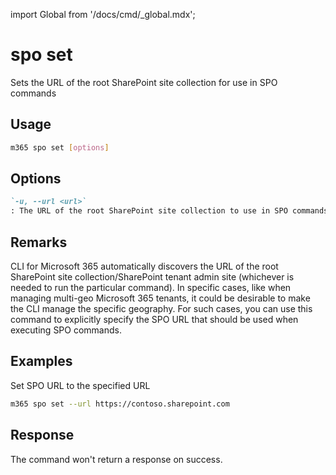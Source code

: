 <!-- DISCLAIMER: All secrets, passwords, and sensitive values in this document are examples only and not real credentials. -->
import Global from '/docs/cmd/_global.mdx';

# spo set

Sets the URL of the root SharePoint site collection for use in SPO commands

## Usage

```sh
m365 spo set [options]
```

## Options

```md definition-list
`-u, --url <url>`
: The URL of the root SharePoint site collection to use in SPO commands
```

<Global />

## Remarks

CLI for Microsoft 365 automatically discovers the URL of the root SharePoint site collection/SharePoint tenant admin site (whichever is needed to run the particular command). In specific cases, like when managing multi-geo Microsoft 365 tenants, it could be desirable to make the CLI manage the specific geography. For such cases, you can use this command to explicitly specify the SPO URL that should be used when executing SPO commands.

## Examples

Set SPO URL to the specified URL

```sh
m365 spo set --url https://contoso.sharepoint.com
```

## Response

The command won't return a response on success.
